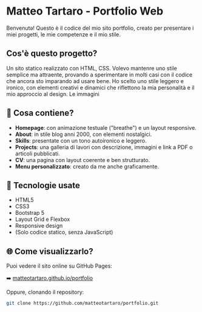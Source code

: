 # Matteo Tartaro - Portfolio Web

Benvenutə! Questo è il codice del mio sito portfolio, creato per presentare i miei progetti, le mie competenze e il mio stile.

## Cos'è questo progetto?

Un sito statico realizzato con HTML, CSS.
Volevo mantenre uno stile semplice ma attraente, provando a sperimentare in molti casi con il codice che ancora sto imparando ad usare bene.
Ho scelto uno stile leggero e ironico, con elementi creativi e dinamici che riflettono la mia personalità e il mio approccio al design.
Le immagini 

## 📁 Cosa contiene?

- **Homepage**: con animazione testuale ("breathe") e un layout responsive.
- **About**: in stile blog anni 2000, con elementi nostalgici.
- **Skills**: presentate con un tono autoironico e leggero.
- **Projects**: una galleria di lavori con descrizione, immagini e link a PDF o articoli pubblicati.
- **CV**: una pagina con layout coerente e ben strutturato.
- **Menu personalizzato**: creato da me anche graficamente.

## 🧰 Tecnologie usate

- HTML5
- CSS3
- Bootstrap 5
- Layout Grid e Flexbox
- Responsive design
- (Solo codice statico, senza JavaScript)

## 🌐 Come visualizzarlo?

Puoi vedere il sito online su GitHub Pages:

➡️ [matteotartaro.github.io/portfolio](https://matteotartaro.github.io/portfolio)

Oppure, clonando il repository:

```bash
git clone https://github.com/matteotartaro/portfolio.git
